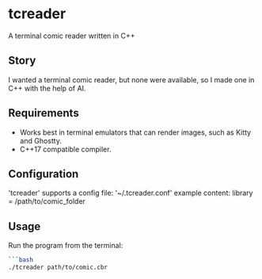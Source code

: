 # tcreader

A terminal comic reader written in C++

## Story

I wanted a terminal comic reader, but none were available, so I made one in C++ with the help of AI.

## Requirements

- Works best in terminal emulators that can render images, such as Kitty and Ghostty.
- C++17 compatible compiler.

## Configuration

'tcreader' supports a config file: '~/.tcreader.conf'
example content:
library = /path/to/comic_folder

## Usage
Run the program from the terminal:
```bash
```bash
./tcreader path/to/comic.cbr
```

